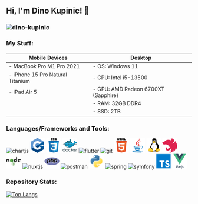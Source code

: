 ## Hi, I'm Dino Kupinic! 👋

<h3 align="center">

<p align="left"> <img src="https://komarev.com/ghpvc/?username=dino-kupinic&label=Profile%20views&color=0e75b6&style=flat" alt="dino-kupinic" /> </p>

<h3 align="left">My Stuff:</h3>

| **Mobile Devices**              | **Desktop**                        |
| ------------------------------  | ---------------------------------  |
| - MacBook Pro M1 Pro 2021       | - OS: Windows 11                   |
| - iPhone 15 Pro Natural Titanium| - CPU: Intel i5-13500              |  
| - iPad Air 5                    | - GPU: AMD Radeon 6700XT (Sapphire)|
|                                 | - RAM: 32GB DDR4                   |
|                                 | - SSD: 2TB                         |


  
<h3 align="left">Languages/Frameworks and Tools:</h3>
<p align="left">
   <img src="https://www.chartjs.org/media/logo-title.svg" alt="chartjs" width="40" height="40"/>
   <img src="https://raw.githubusercontent.com/devicons/devicon/master/icons/cplusplus/cplusplus-original.svg" alt="cplusplus" width="40" height="40"/>
   <img src="https://raw.githubusercontent.com/devicons/devicon/master/icons/css3/css3-original-wordmark.svg" alt="css3" width="40" height="40"/>
   <img src="https://raw.githubusercontent.com/devicons/devicon/master/icons/docker/docker-original-wordmark.svg" alt="docker" width="40" height="40"/>
   <img src="https://www.vectorlogo.zone/logos/flutterio/flutterio-icon.svg" alt="flutter" width="40" height="40"/>
   <img src="https://www.vectorlogo.zone/logos/git-scm/git-scm-icon.svg" alt="git" width="40" height="40"/>
   <img src="https://raw.githubusercontent.com/devicons/devicon/master/icons/html5/html5-original-wordmark.svg" alt="html5" width="40" height="40"/>
   <img src="https://raw.githubusercontent.com/devicons/devicon/master/icons/java/java-original.svg" alt="java" width="40" height="40"/>
   <img src="https://raw.githubusercontent.com/devicons/devicon/master/icons/linux/linux-original.svg" alt="linux" width="40" height="40"/>
   <img src="https://raw.githubusercontent.com/devicons/devicon/master/icons/nestjs/nestjs-plain.svg" alt="nestjs" width="40" height="40"/>
   <img src="https://raw.githubusercontent.com/devicons/devicon/master/icons/nodejs/nodejs-original-wordmark.svg" alt="nodejs" width="40" height="40"/>
   <img src="https://www.vectorlogo.zone/logos/nuxtjs/nuxtjs-icon.svg" alt="nuxtjs" width="40" height="40"/>
   <img src="https://raw.githubusercontent.com/devicons/devicon/master/icons/php/php-original.svg" alt="php" width="40" height="40"/>
   <img src="https://www.vectorlogo.zone/logos/getpostman/getpostman-icon.svg" alt="postman" width="40" height="40"/>
   <img src="https://raw.githubusercontent.com/devicons/devicon/master/icons/python/python-original.svg" alt="python" width="40" height="40"/>
   <img src="https://www.vectorlogo.zone/logos/springio/springio-icon.svg" alt="spring" width="40" height="40"/>
   <img src="https://symfony.com/logos/symfony_black_03.svg" alt="symfony" width="40" height="40"/>
   <img src="https://raw.githubusercontent.com/devicons/devicon/master/icons/typescript/typescript-original.svg" alt="typescript" width="40" height="40"/>
   <img src="https://raw.githubusercontent.com/devicons/devicon/master/icons/vuejs/vuejs-original-wordmark.svg" alt="vuejs" width="40" height="40"/>
</p>

<h3 align="left">Repository Stats:</h3>

[![Top Langs](https://github-readme-stats.vercel.app/api/top-langs/?username=Dino-Kupinic&layout=compact&hide=html,css,cmake,dockerfile&bg_color=0D1117&text_color=c9d1d9&langs_count=15&hide_border=true&card_width=500&exclude_repo=Communify-Presentation,school-projects-presentation,Dino-Kupinic)](https://github.com/anuraghazra/github-readme-stats)
